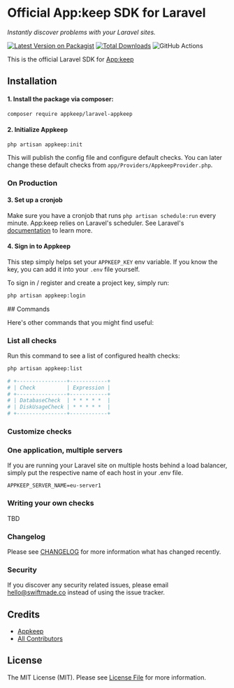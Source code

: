 # Official App:keep SDK for Laravel

_Instantly discover problems with your Laravel sites._

[![Latest Version on Packagist](https://img.shields.io/packagist/v/appkeep/laravel-appkeep.svg?style=flat-square)](https://packagist.org/packages/appkeep/laravel-appkeep)
[![Total Downloads](https://img.shields.io/packagist/dt/appkeep/laravel-appkeep.svg?style=flat-square)](https://packagist.org/packages/appkeep/laravel-appkeep)
![GitHub Actions](https://github.com/appkeep/laravel-appkeep/actions/workflows/main.yml/badge.svg)

This is the official Laravel SDK for [App:keep](https://appkeep.co)

## Installation

#### 1. Install the package via composer:

```bash
composer require appkeep/laravel-appkeep
```

#### 2. Initialize Appkeep

```bash
php artisan appkeep:init
```

This will publish the config file and configure default checks. You can later change these default checks from `app/Providers/AppkeepProvider.php`.

### On Production

#### 3. Set up a cronjob

Make sure you have a cronjob that runs `php artisan schedule:run` every minute. App:keep relies on Laravel's scheduler. See Laravel's [documentation](https://laravel.com/docs/9.x/scheduling#running-the-scheduler) to learn more.

#### 4. Sign in to Appkeep

This step simply helps set your `APPKEEP_KEY` env variable. If you know the key, you can add it into your `.env` file yourself.

To sign in / register and create a project key, simply run:

```bash
php artisan appkeep:login
```

## Commands

Here's other commands that you might find useful:

### List all checks

Run this command to see a list of configured health checks:

```bash
php artisan appkeep:list

# +----------------+------------+
# | Check          | Expression |
# +----------------+------------+
# | DatabaseCheck  | * * * * *  |
# | DiskUsageCheck | * * * * *  |
# +----------------+------------+
```

### Customize checks

### One application, multiple servers

If you are running your Laravel site on multiple hosts behind a load balancer, simply put the respective name of each host in your .env file.

```dotenv
APPKEEP_SERVER_NAME=eu-server1
```

### Writing your own checks

TBD

### Changelog

Please see [CHANGELOG](CHANGELOG.md) for more information what has changed recently.

### Security

If you discover any security related issues, please email hello@swiftmade.co instead of using the issue tracker.

## Credits

- [Appkeep](https://github.com/appkeep)
- [All Contributors](../../contributors)

## License

The MIT License (MIT). Please see [License File](LICENSE.md) for more information.
